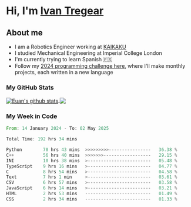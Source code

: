 # Hi, I'm [Ivan Tregear](https://www.linkedin.com/in/ivantregear/)

## About me

* I am a Robotics Engineer working at [KAIKAKU](https://github.com/KAIKAKU-AI)
* I studied Mechanical Engineering at Imperial College London
* I'm currently trying to learn Spanish :es:
* Follow my [2024 programming challenge here](https://github.com/ITregear?tab=repositories), where I'll make monthly projects, each written in a new language


### My GitHub Stats

<a href="#my-github-stats">
  <img align="center" src="https://github-readme-stats.vercel.app/api?username=itregear&count_private=true&show_icons=true&include_all_commits=true&theme=material-palenight" alt="Euan's github stats" />
</a>

<a href="#my-github-stats">
  <img align="center" src="https://github-readme-stats.vercel.app/api/top-langs/?username=itregear&layout=compact&theme=material-palenight" />
</a>

### My Week in Code
<!--START_SECTION:waka-->

```rust
From: 14 January 2024 - To: 02 May 2025

Total Time: 192 hrs 34 mins

Python        70 hrs 43 mins  >>>>>>>>>----------------   36.38 %
C++           56 hrs 40 mins  >>>>>>>------------------   29.15 %
INI           10 hrs 38 mins  >------------------------   05.48 %
TypeScript    9 hrs 16 mins   >------------------------   04.77 %
C             8 hrs 54 mins   >------------------------   04.58 %
Text          7 hrs 1 min     >------------------------   03.61 %
CSV           6 hrs 57 mins   >------------------------   03.58 %
JavaScript    6 hrs 14 mins   >------------------------   03.21 %
HTML          2 hrs 53 mins   -------------------------   01.49 %
CSS           2 hrs 34 mins   -------------------------   01.33 %
```

<!--END_SECTION:waka-->
